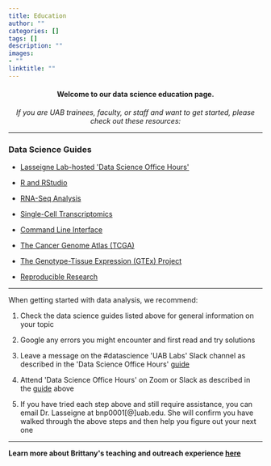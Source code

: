 ```yaml
---
title: Education
author: ""
categories: []
tags: []
description: ""
images:
- ""
linktitle: ""
---
```


#### <p style="text-align:center;">Welcome to our data science education page.</p>

_<p style="text-align:center;">If you are UAB trainees, faculty, or staff and want to get started, please check out these resources:</p>_

---
### Data Science Guides
<ul>
<li><p><a href="https://docs.google.com/document/d/174JsfrSy2XVpeCmQtDJKOXHMqT3XzyEHrN5qXWFPiJs/edit?usp=sharing" target="_blank">Lasseigne Lab-hosted 'Data Science Office Hours'</a><p></li>
<li><p><a href="/education_resources/rmasterguide.html" target="_blank">R and RStudio</a></p></li>
<li><p><a href="/education_resources/rnaseqguide.html" target="_blank">RNA-Seq Analysis</a></p></li>
<li><p><a href="/education_resources/singlecellguide.html" target="_blank">Single-Cell Transcriptomics</a></p></li>
<li><p><a href="/education_resources/commandlineguide.html" target="_blank">Command Line Interface</a></p></li>
<li><p><a href="/education_resources/tcgaguide.html" target="_blank">The Cancer Genome Atlas (TCGA)</a></p></li>
<li><p><a href="/education_resources/gtexguide.html" target="_blank">The Genotype-Tissue Expression (GTEx) Project</a></p></li>
<li><p><a href="/education_resources/reproducibleresearchguide.html" target="_blank">Reproducible Research</a></p></li>
</ul>

---

When getting started with data analysis, we recommend:
<ol>
<li><p>Check the data science guides listed above for general information on your topic</p></li>
<li><p>Google any errors you might encounter and first read and try solutions</p></li>
<li><p>Leave a message on the #datascience 'UAB Labs' Slack channel as described in the 'Data Science Office Hours' <a href="https://docs.google.com/document/d/174JsfrSy2XVpeCmQtDJKOXHMqT3XzyEHrN5qXWFPiJs/edit?usp=sharing" target="_blank">guide</a></p></li>
<li><p>Attend 'Data Science Office Hours' on Zoom or Slack as described in the <a href="https://docs.google.com/document/d/174JsfrSy2XVpeCmQtDJKOXHMqT3XzyEHrN5qXWFPiJs/edit?usp=sharing" target="_blank">guide</a> above</p></li>
<li><p>If you have tried each step above and still require assistance, you can email Dr. Lasseigne at bnp0001[@]uab.edu. She will confirm you have walked through the above steps and then help you figure out your next one</p></li>
</ol>

---

**Learn more about Brittany's teaching and outreach experience <a href="/brittany-education/index.html">here</a>**
